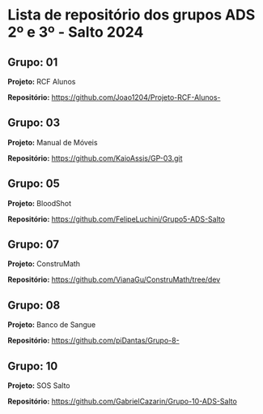 # Lista de repositório dos grupos ADS 2º e 3º - Salto 2024
## Grupo: 01
**Projeto:** RCF Alunos

**Repositório:** https://github.com/Joao1204/Projeto-RCF-Alunos-
## Grupo: 03
**Projeto:** Manual de Móveis

**Repositório:** https://github.com/KaioAssis/GP-03.git
## Grupo: 05
**Projeto:** BloodShot

**Repositório:** https://github.com/FelipeLuchini/Grupo5-ADS-Salto
## Grupo: 07
**Projeto:** ConstruMath

**Repositório:** https://github.com/VianaGu/ConstruMath/tree/dev
## Grupo: 08
**Projeto:** Banco de Sangue

**Repositório:** https://github.com/piDantas/Grupo-8-
## Grupo: 10
**Projeto:** SOS Salto

**Repositório:** https://github.com/GabrielCazarin/Grupo-10-ADS-Salto
